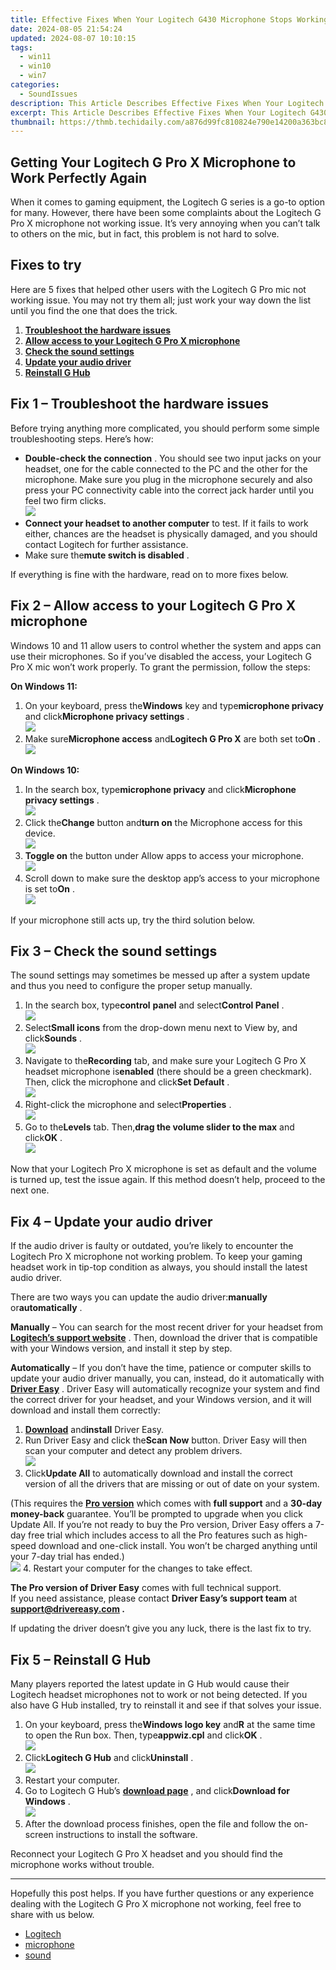 ```yaml
---
title: Effective Fixes When Your Logitech G430 Microphone Stops Working
date: 2024-08-05 21:54:24
updated: 2024-08-07 10:10:15
tags:
  - win11
  - win10
  - win7
categories:
  - SoundIssues
description: This Article Describes Effective Fixes When Your Logitech G430 Microphone Stops Working
excerpt: This Article Describes Effective Fixes When Your Logitech G430 Microphone Stops Working
thumbnail: https://thmb.techidaily.com/a876d99fc810824e790e14200a363bc8a24888dbe0f9cb4aa8918882c26356a6.jpeg
---
```


## Getting Your Logitech G Pro X Microphone to Work Perfectly Again

When it comes to gaming equipment, the Logitech G series is a go-to option for many. However, there have been some complaints about the Logitech G Pro X microphone not working issue. It’s very annoying when you can’t talk to others on the mic, but in fact, this problem is not hard to solve.

## Fixes to try

 Here are 5 fixes that helped other users with the Logitech G Pro mic not working issue. You may not try them all; just work your way down the list until you find the one that does the trick.

1. **[Troubleshoot the hardware issues](https://tools.techidaily.com/drivereasy/download/)**
2. **[Allow access to your Logitech G Pro X microphone](https://tools.techidaily.com/drivereasy/download/)**
3. **[Check the sound settings](https://tools.techidaily.com/drivereasy/download/)**
4. **[Update your audio driver](https://tools.techidaily.com/drivereasy/download/)**
5. **[Reinstall G Hub](https://tools.techidaily.com/drivereasy/download/)**

## Fix 1 – Troubleshoot the hardware issues

 Before trying anything more complicated, you should perform some simple troubleshooting steps. Here’s how:

* **Double-check the connection** . You should see two input jacks on your headset, one for the cable connected to the PC and the other for the microphone. Make sure you plug in the microphone securely and also press your PC connectivity cable into the correct jack harder until you feel two firm clicks.  
![](https://images.drivereasy.com/wp-content/uploads/2020/12/connection-1.jpg)
* **Connect your headset to another computer** to test. If it fails to work either, chances are the headset is physically damaged, and you should contact Logitech for further assistance.
* Make sure the**mute switch is disabled** .

If everything is fine with the hardware, read on to more fixes below.

## Fix 2 – Allow access to your Logitech G Pro X microphone

 Windows 10 and 11 allow users to control whether the system and apps can use their microphones. So if you’ve disabled the access, your Logitech G Pro X mic won’t work properly. To grant the permission, follow the steps:

**On Windows 11:**

1. On your keyboard, press the**Windows** key and type**microphone privacy** and click**Microphone privacy settings** .  
![](https://www.drivereasy.com/wp-content/uploads/2024/06/image-25.png)
2. Make sure**Microphone access** and**Logitech G Pro X** are both set to**On** .  
![](https://www.drivereasy.com/wp-content/uploads/2024/06/image-26.png)

**On Windows 10:**

1. In the search box, type**microphone privacy** and click**Microphone privacy settings** .  
![](https://images.drivereasy.com/wp-content/uploads/2020/12/1-1-4.jpg)
2. Click the**Change** button and**turn on** the Microphone access for this device.  
![](https://images.drivereasy.com/wp-content/uploads/2020/12/1-2-6.jpg)
3. **Toggle on** the button under Allow apps to access your microphone.  
![](https://images.drivereasy.com/wp-content/uploads/2020/12/1-3-6.jpg)
4. Scroll down to make sure the desktop app’s access to your microphone is set to**On** .  
![](https://images.drivereasy.com/wp-content/uploads/2020/12/1-4-4.jpg)

If your microphone still acts up, try the third solution below.

## Fix 3 – Check the sound settings

 The sound settings may sometimes be messed up after a system update and thus you need to configure the proper setup manually.

1. In the search box, type**control** **panel** and select**Control Panel** .  
![](https://images.drivereasy.com/wp-content/uploads/2020/12/microsoft-team-control-panel.jpg)
2. Select**Small icons** from the drop-down menu next to View by, and click**Sounds** .  
![](https://images.drivereasy.com/wp-content/uploads/2020/12/1-2-4.jpg)
3. Navigate to the**Recording** tab, and make sure your Logitech G Pro X headset microphone is**enabled** (there should be a green checkmark). Then, click the microphone and click**Set Default** .  
![](https://images.drivereasy.com/wp-content/uploads/2020/12/1-5.jpg)
4. Right-click the microphone and select**Properties** .  
![](https://images.drivereasy.com/wp-content/uploads/2020/12/1-6.jpg)
5. Go to the**Levels** tab. Then,**drag the volume slider to the max** and click**OK** .  
![](https://images.drivereasy.com/wp-content/uploads/2020/12/5-11.jpg)

 Now that your Logitech Pro X microphone is set as default and the volume is turned up, test the issue again. If this method doesn’t help, proceed to the next one.

## Fix 4 – Update your audio driver

 If the audio driver is faulty or outdated, you’re likely to encounter the Logitech Pro X microphone not working problem. To keep your gaming headset work in tip-top condition as always, you should install the latest audio driver.

 There are two ways you can update the audio driver:**manually** or**automatically** .

**Manually** – You can search for the most recent driver for your headset from **[Logitech’s support website](https://support.logi.com/hc/en-us)**  . Then, download the driver that is compatible with your Windows version, and install it step by step.

**Automatically** – If you don’t have the time, patience or computer skills to update your audio driver manually, you can, instead, do it automatically with **[Driver Easy](https://tools.techidaily.com/drivereasy/download/)**  . Driver Easy will automatically recognize your system and find the correct driver for your headset, and your Windows version, and it will download and install them correctly:

1. **[Download](https://tools.techidaily.com/drivereasy/download/)**  and**install** Driver Easy.
2. Run Driver Easy and click the**Scan Now** button. Driver Easy will then scan your computer and detect any problem drivers.  
![](https://www.drivereasy.com/wp-content/uploads/2020/10/6_0_scan-now.jpg)
3. Click**Update All** to automatically download and install the correct version of all the drivers that are missing or out of date on your system.  

 (This requires the **[Pro version](https://tools.techidaily.com/drivereasy/download/)**  which comes with **full support**  and a **30-day money-back**  guarantee. You’ll be prompted to upgrade when you click Update All. If you’re not ready to buy the Pro version, Driver Easy offers a 7-day free trial which includes access to all the Pro features such as high-speed download and one-click install. You won’t be charged anything until your 7-day trial has ended.)  
![](https://www.drivereasy.com/wp-content/uploads/2020/12/logitech-pro-x-gaming.png)
4. Restart your computer for the changes to take effect.

**The Pro version of Driver Easy** comes with full technical support.  
 If you need assistance, please contact **Driver Easy’s support team** at **[support@drivereasy.com](https://tools.techidaily.com/drivereasy/download/) .**

 If updating the driver doesn’t give you any luck, there is the last fix to try.

## Fix 5 – Reinstall G Hub

 Many players reported the latest update in G Hub would cause their Logitech headset microphones not to work or not being detected. If you also have G Hub installed, try to reinstall it and see if that solves your issue.

1. On your keyboard, press the**Windows logo key** and**R** at the same time to open the Run box. Then, type**appwiz.cpl** and click**OK** .  
![](https://images.drivereasy.com/wp-content/uploads/2020/12/5-1-2.jpg)
2. Click**Logitech G Hub** and click**Uninstall** .  
![](https://images.drivereasy.com/wp-content/uploads/2020/12/reinstall-g-hub-1-1.jpg)
3. Restart your computer.
4. Go to Logitech G Hub’s **[download page](https://www.logitechg.com/en-us/innovation/g-hub.html)**  , and click**Download for Windows** .  
![](https://images.drivereasy.com/wp-content/uploads/2020/12/download-logitech-g-hub.jpg)
5. After the download process finishes, open the file and follow the on-screen instructions to install the software.

 Reconnect your Logitech G Pro X headset and you should find the microphone works without trouble.

---

 Hopefully this post helps. If you have further questions or any experience dealing with the Logitech G Pro X microphone not working, feel free to share with us below.

* [Logitech](https://tools.techidaily.com/drivereasy/download/)
* [microphone](https://tools.techidaily.com/drivereasy/download/)
* [sound](https://tools.techidaily.com/drivereasy/download/)

<ins class="adsbygoogle"
     style="display:block"
     data-ad-format="autorelaxed"
     data-ad-client="ca-pub-7571918770474297"
     data-ad-slot="1223367746"></ins>



<ins class="adsbygoogle"
     style="display:block"
     data-ad-client="ca-pub-7571918770474297"
     data-ad-slot="8358498916"
     data-ad-format="auto"
     data-full-width-responsive="true"></ins>
